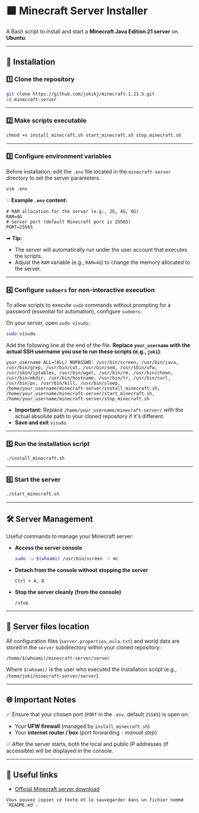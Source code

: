 # 🟩 Minecraft Server Installer

A Bash script to install and start a **Minecraft Java Edition 21 server** on **Ubuntu**.

---

## 🚀 Installation

### 1️⃣ Clone the repository

```bash
git clone https://github.com/jokikj/minecraft-1.21.5.git
cd minecraft-server
````

-----

### 2️⃣ Make scripts executable

```bash
chmod +x install_minecraft.sh start_minecraft.sh stop_minecraft.sh
```

-----

### 3️⃣ Configure environment variables

Before installation, edit the `.env` file located in the `minecraft-server` directory to set the server parameters.

```bash
vim .env
```

💡 **Example `.env` content:**

```env
# RAM allocation for the server (e.g., 2G, 4G, 8G)
RAM=8G
# Server port (default Minecraft port is 25565)
PORT=25565
```

➡ **Tip:**

  * The server will automatically run under the user account that executes the scripts.
  * Adjust the `RAM` variable (e.g., `RAM=4G`) to change the memory allocated to the server.

-----

### 4️⃣ Configure `sudoers` for non-interactive execution

To allow scripts to execute `sudo` commands without prompting for a password (essential for automation), configure `sudoers`.

On your server, open `sudo visudo`:

```bash
sudo visudo
```

Add the following line at the end of the file. **Replace `your_username` with the actual SSH username you use to run these scripts (e.g., `joki`)**:

```
your_username ALL=(ALL) NOPASSWD: /usr/bin/screen, /usr/bin/java, /usr/bin/grep, /usr/bin/cut, /usr/bin/sed, /usr/sbin/ufw, /usr/sbin/iptables, /usr/bin/wget, /usr/bin/rm, /usr/bin/chown, /usr/bin/mkdir, /usr/bin/hostname, /usr/bin/tr, /usr/bin/curl, /usr/bin/ps, /usr/bin/kill, /usr/bin/sleep, /home/your_username/minecraft-server/install_minecraft.sh, /home/your_username/minecraft-server/start_minecraft.sh, /home/your_username/minecraft-server/stop_minecraft.sh
```

  * **Important:** Replace `/home/your_username/minecraft-server/` with the actual absolute path to your cloned repository if it's different.
  * **Save and exit** `visudo`.

-----

### 5️⃣ Run the installation script

```bash
./install_minecraft.sh
```

-----

### 6️⃣ Start the server

```bash
./start_minecraft.sh
```

-----

## 🛠 Server Management

Useful commands to manage your Minecraft server:

  * **Access the server console**
    ```bash
    sudo -u $(whoami) /usr/bin/screen -r mc
    ```
  * **Detach from the console without stopping the server**
    ```
    Ctrl + A, D
    ```
  * **Stop the server cleanly (from the console)**
    ```
    /stop
    ```

-----

## 📂 Server files location

All configuration files (`server.properties`, `eula.txt`) and world data are stored in the `server` subdirectory within your cloned repository:

```
/home/$(whoami)/minecraft-server/server
```

Where `$(whoami)` is the user who executed the installation script (e.g., `/home/joki/minecraft-server/server`).

-----

## 🌐 Important Notes

✅ Ensure that your chosen port (`PORT` in the `.env`, default `25565`) is open on:

  * Your **UFW firewall** (managed by `install_minecraft.sh`)
  * Your **internet router / box** (port forwarding - *manual step*)

✅ After the server starts, both the local and public IP addresses (if accessible) will be displayed in the console.

-----

## 📎 Useful links

  * [Official Minecraft server download](https://www.minecraft.net/en-us/download/server)

<!-- end list -->

```
Vous pouvez copier ce texte et le sauvegarder dans un fichier nommé `README.md`.
```
